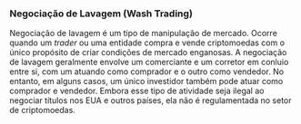 ### Negociação de Lavagem (Wash Trading)

Negociação de lavagem é um tipo de manipulação de mercado. Ocorre quando um _trader_ ou uma entidade compra e vende criptomoedas com o único propósito de criar condições de mercado enganosas. A negociação de lavagem geralmente envolve um comerciante e um corretor em conluio entre si, com um atuando como comprador e o outro como vendedor. No entanto, em alguns casos, um único investidor também pode atuar como comprador e vendedor. Embora esse tipo de atividade seja ilegal ao negociar títulos nos EUA e outros países, ela não é regulamentada no setor de criptomoedas.
